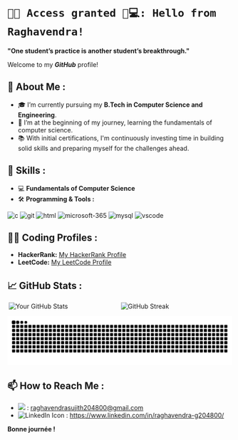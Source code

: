 # `🔐✅ Access granted 🤖💻: Hello from Raghavendra!`

**"One student’s practice is another student’s breakthrough."**

Welcome to my ***GitHub*** profile!

## 🚀 About Me :

- 🎓 I’m currently pursuing my **B.Tech in Computer Science and Engineering**.
- 🌱 I’m at the beginning of my journey, learning the fundamentals of computer science.
- 📚 With initial certifications, I'm continuously investing time in building solid skills and preparing myself for the challenges ahead.

## 💼 Skills : 

- 💻 **Fundamentals of Computer Science**
- 🛠 **Programming & Tools :** 
<img src="https://skillicons.dev/icons?i=c" width="20" height="20" alt="c"/>
<img src="https://skillicons.dev/icons?i=git" width="20" height="20" alt="git"/>
<img src="https://skillicons.dev/icons?i=html" width="20" height="20" alt="html"/>
<img src="https://img.icons8.com/fluency/240/microsoft-365.png" width="20" height="20" alt="microsoft-365"/>
<img src="https://skillicons.dev/icons?i=mysql" width="20" height="20" alt="mysql"/>
<img src="https://skillicons.dev/icons?i=vscode" width="20" height="20" alt="vscode"/>







## 🧑‍💻 Coding Profiles :

- **HackerRank:** [My HackerRank Profile](https://www.hackerrank.com/profile/sasly204800)
- **LeetCode:** [My LeetCode Profile](https://leetcode.com/u/sasly204800/)

## 📈 GitHub Stats :

<div style="display: flex; justify-content: space-around; width: 100%;">
  <img src="https://github-readme-stats.vercel.app/api?username=sasly2048&show_icons=true&theme=radical&card_width=450" alt="Your GitHub Stats" style="width: 49%;" />
  <img src="https://streak-stats.demolab.com/?user=sasly2048&theme=dark&card_width=450" alt="GitHub Streak" style="width: 49%;" />
</div>

<p align="center">
  <img src="https://raw.githubusercontent.com/sasly2048/sasly2048/output/github-contribution-grid-snake.svg" alt="snake" />
</p>

## 📫 How to Reach Me :

- <img src="https://skillicons.dev/icons?i=gmail" width="20" /> : raghavendrasujith204800@gmail.com
- <img src="https://skillicons.dev/icons?i=linkedin" width="20" alt="LinkedIn Icon" /> : https://www.linkedin.com/in/raghavendra-g204800/


**Bonne journée !**
